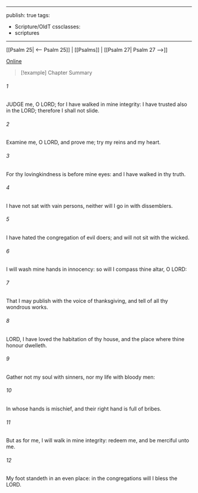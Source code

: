 

---
publish: true
tags:
  - Scripture/OldT
cssclasses:
  - scriptures
---
[[Psalm 25| <-- Psalm 25]] | [[Psalms]] | [[Psalm 27| Psalm 27 -->]]

[Online](https://churchofjesuschrist.org/study/scriptures/ot/ps/26?lang=eng)

>[!example] Chapter Summary
>
###### 1
JUDGE me, O LORD; for I have walked in mine integrity: I have trusted also in the LORD; therefore I shall not slide.
###### 2
Examine me, O LORD, and prove me; try my reins and my heart.
###### 3
For thy lovingkindness is before mine eyes: and I have walked in thy truth.
###### 4
I have not sat with vain persons, neither will I go in with dissemblers.
###### 5
I have hated the congregation of evil doers; and will not sit with the wicked.
###### 6
I will wash mine hands in innocency: so will I compass thine altar, O LORD:
###### 7
That I may publish with the voice of thanksgiving, and tell of all thy wondrous works.
###### 8
LORD, I have loved the habitation of thy house, and the place where thine honour dwelleth.
###### 9
Gather not my soul with sinners, nor my life with bloody men:
###### 10
In whose hands is mischief, and their right hand is full of bribes.
###### 11
But as for me, I will walk in mine integrity: redeem me, and be merciful unto me.
###### 12
My foot standeth in an even place: in the congregations will I bless the LORD.



